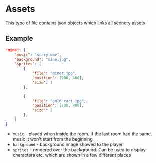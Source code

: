 # Assets
This type of file contains json objects which links all scenery assets
## Example
```json
"mine": {
    "music": "scary.wav",
    "background": "mine.jpg",
    "sprites": [
        {
            "file": "miner.jpg",
            "position": [200, 400],
            "size": 1
        },

        {
            "file": "gold_cart.jpg",
            "position": [700, 400],
            "size": 2
        },
    ]
}
```
 * `music` - played when inside the room. If the last room had the same music it won't start from the beginning
 * `background` - background image showed to the player
 * `sprites` - rendered over the background. Can be used to display characters etc. which are shown in a few different places